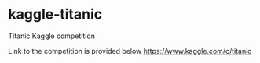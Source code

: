 # kaggle-titanic
Titanic Kaggle competition

Link to the competition is provided below
https://www.kaggle.com/c/titanic
